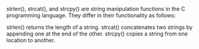 strlen(), strcat(), and strcpy() are string manipulation functions in the C programming language. They differ in their functionality as follows:

strlen() returns the length of a string.
strcat() concatenates two strings by appending one at the end of the other.
strcpy() copies a string from one location to another.